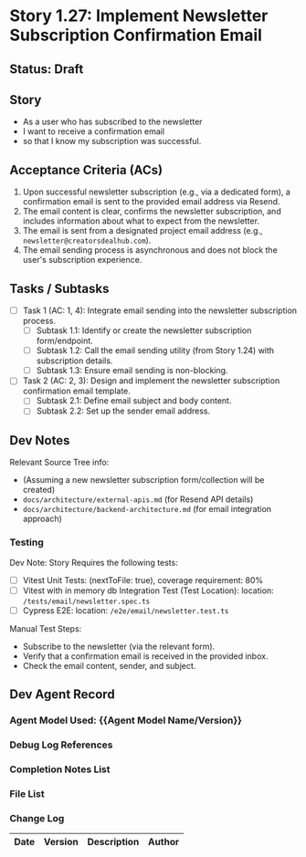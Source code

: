 # Story 1.27: Implement Newsletter Subscription Confirmation Email

## Status: Draft

## Story

- As a user who has subscribed to the newsletter
- I want to receive a confirmation email
- so that I know my subscription was successful.

## Acceptance Criteria (ACs)

1.  Upon successful newsletter subscription (e.g., via a dedicated form), a confirmation email is sent to the provided email address via Resend.
2.  The email content is clear, confirms the newsletter subscription, and includes information about what to expect from the newsletter.
3.  The email is sent from a designated project email address (e.g., `newsletter@creatorsdealhub.com`).
4.  The email sending process is asynchronous and does not block the user's subscription experience.

## Tasks / Subtasks

- [ ] Task 1 (AC: 1, 4): Integrate email sending into the newsletter subscription process.
  - [ ] Subtask 1.1: Identify or create the newsletter subscription form/endpoint.
  - [ ] Subtask 1.2: Call the email sending utility (from Story 1.24) with subscription details.
  - [ ] Subtask 1.3: Ensure email sending is non-blocking.
- [ ] Task 2 (AC: 2, 3): Design and implement the newsletter subscription confirmation email template.
  - [ ] Subtask 2.1: Define email subject and body content.
  - [ ] Subtask 2.2: Set up the sender email address.

## Dev Notes

Relevant Source Tree info:
- (Assuming a new newsletter subscription form/collection will be created)
- `docs/architecture/external-apis.md` (for Resend API details)
- `docs/architecture/backend-architecture.md` (for email integration approach)

### Testing

Dev Note: Story Requires the following tests:

- [ ] Vitest Unit Tests: (nextToFile: true), coverage requirement: 80%
- [ ] Vitest with in memory db Integration Test (Test Location): location: `/tests/email/newsletter.spec.ts`
- [ ] Cypress E2E: location: `/e2e/email/newsletter.test.ts`

Manual Test Steps:
- Subscribe to the newsletter (via the relevant form).
- Verify that a confirmation email is received in the provided inbox.
- Check the email content, sender, and subject.

## Dev Agent Record

### Agent Model Used: {{Agent Model Name/Version}}

### Debug Log References

### Completion Notes List

### File List

### Change Log

| Date | Version | Description | Author |
| :--- | :------ | :---------- | :----- |
